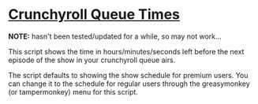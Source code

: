# [Crunchyroll Queue Times](https://greasyfork.org/en/scripts/693-crunchyroll-queue-real-times)

**NOTE:** hasn't been tested/updated for a while, so may not work...

This script shows the time in hours/minutes/seconds left before the next episode 
of the show in your crunchyroll queue airs.

The script defaults to showing the show schedule for premium users. You can 
change it to the schedule for regular users through the greasymonkey 
(or tampermonkey) menu for this script.